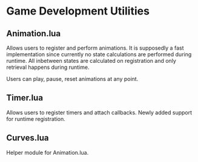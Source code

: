 # Game Development Utilities
## Animation.lua
Allows users to register and perform animations. It is supposedly a fast implementation since currently no state calculations are performed during runtime. All inbetween states are calculated on registration and only retrieval happens during runtime.

Users can play, pause, reset animations at any point.

## Timer.lua
Allows users to register timers and attach callbacks. Newly added support for runtime registration.

## Curves.lua
Helper module for Animation.lua.
